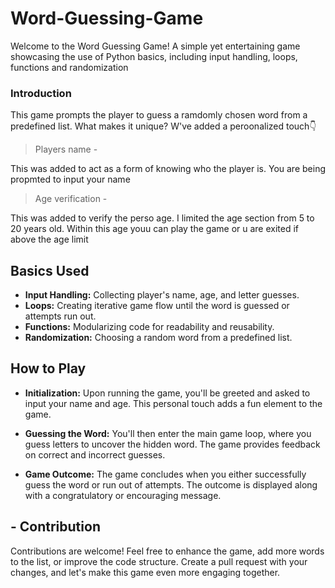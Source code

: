 # Word-Guessing-Game 


Welcome to the Word Guessing Game! A simple yet entertaining game showcasing the use of Python basics, including input handling, loops, functions and randomization

### Introduction
This game prompts the player to guess a ramdomly chosen word from a predefined list. What makes it unique? W've added a peroonalized touch👇 

> Players name -

This was added to act as a form of knowing who the player is. You are being propmted to input your name

> Age verification -

This was added to verify the perso age. I limited the age section from 5 to 20 years old. Within this age youu can play the game or u are exited if above the age limit 

## Basics Used

- **Input Handling:** Collecting player's name, age, and letter guesses.
- **Loops:** Creating iterative game flow until the word is guessed or attempts run out.
- **Functions:** Modularizing code for readability and reusability.
- **Randomization:** Choosing a random word from a predefined list.


## How to Play

- **Initialization:** Upon running the game, you'll be greeted and asked to input your name and age. This personal touch adds a fun element to the game.

- **Guessing the Word:** You'll then enter the main game loop, where you guess letters to uncover the hidden word. The game provides feedback on correct and incorrect guesses.

- **Game Outcome:** The game concludes when you either successfully guess the word or run out of attempts. The outcome is displayed along with a congratulatory or encouraging message.


## - Contribution
Contributions are welcome! Feel free to enhance the game, add more words to the list, or improve the code structure. Create a pull request with your changes, and let's make this game even more engaging together.
